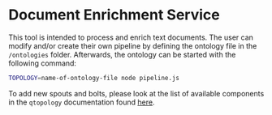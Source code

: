 # Document Enrichment Service
This tool is intended to process and enrich text documents. The user can modify
and/or create their own pipeline by defining the ontology file in the
`/ontologies` folder. Afterwards, the ontology can be started with the following
command:

```bash
TOPOLOGY=name-of-ontology-file node pipeline.js
```

To add new spouts and bolts, please look at the list of available components
in the `qtopology` documentation found [here](https://qminer.github.io/qtopology/std-nodes.html#rest-spout).